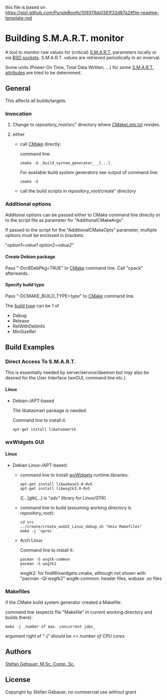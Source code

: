 this file is based on
https://gist.github.com/PurpleBooth/109311bb0361f32d87a2#file-readme-template-md

# Building S.M.A.R.T. monitor

A tool to monitor raw values for (critical)
[S.M.A.R.T.](https://en.wikipedia.org/wiki/S.M.A.R.T.) parameters locally or
via [BSD sockets](https://en.wikipedia.org/wiki/Berkeley_sockets).
S.M.A.R.T. values are retrieved periodically in an inverval.

Some units (Power-On Time, Total Data Written, ...) for some
[S.M.A.R.T. attributes](https://en.wikipedia.org/wiki/S.M.A.R.T.#Known_ATA_S.M.A.R.T._attributes)
are tried to be determined.

## General

This affects all builds/targets.

### Invocation

1. Change to _repository_root_/src" directory where 
[CMakeLists.txt](https://cmake.org/cmake/help/latest/guide/tutorial/index.html#a-basic-starting-point-step-1)
resides.

2. either


    * call [CMake](https://cmake.org) directly:

      command line:

      ```
      cmake -G _build_system_generator_ _[...]_
      ```
      
      For available build system generators see output of command line:

      ```
      cmake -G
      ```

    * call the build scripts in _repository_root_/create" directory

### Additional options

Additonal options can be passed either to CMake command line directly or to the
script file as parameter for "AdditionalCMakeArgs".

If passed to the script for the "AdditionalCMakeOpts" parameter, multiple
options must be enclosed in brackets:

"_option1_=_value1_ _option2_=_value2_" 

#### Create Debian package

Pass "-Dcr8DebPkg=TRUE" to [CMake](https://cmake.org) command line.
Call "cpack" afterwards.

#### Specify build type

Pass "-DCMAKE\_BUILD\_TYPE=_type_" to [CMake](https://cmake.org) command line.

The
[build type](https://cmake.org/cmake/help/latest/variable/CMAKE_BUILD_TYPE.html)
can be 1 of

* Debug
* Release
* RelWithDebInfo
* MinSizeRel

## Build Examples

### Direct Access To S.M.A.R.T.

This is essentially needed by server/service/daemon but may also be desired for
the User Interface (wxGUI, command line etc.).

#### Linux

- Debian-/APT-based

  The libatasmart package is needed.

  Command line to install it:

  ```
  apt-get install libatasmart4
  ```

### wxWidgets GUI

#### Linux

- Debian Linux-/APT-based:
  - command line to install [wxWidgets](https://www.wxwidgets.org/) runtime
    libraries:

    ```
    apt-get install libwxbase3.0-0v5
    apt-get install libwxgtk3.0-0v5
    ```

    ([...]gtk[...] is "adv" library for Linux/GTK)

  - command line to build (assuming working directory is _repository_root_):

    ```
    cd src
    ../create/create_wxGUI_Linux_debug.sh "Unix Makefiles"
    make -j `nproc`
    ```
  - Arch Linux

    Command line to install it:

    ```
    pacman -S wxgtk-common
    pacman -S wxgtk2
    ```

    wxgtk2: for findWixwidgets.cmake, although not shown with "pacman -Ql wxgtk2" 
    wxgtk-common: header files, wxbase .so files

### Makefiles

if the CMake build system generator created a Makefile:

  command line (expects file "Makefile" in current working directory and builds
  there):

  ```
  make -j _number of max. concurrent jobs_
  ```

  argument right of "-j" should be <= _number of CPU cores_

## Authors

[Stefan Gebauer, M.Sc. Comp. Sc.](https://github.com/st-gb)

## License

Copyright by Stefan Gebauer, no commercial use without grant
